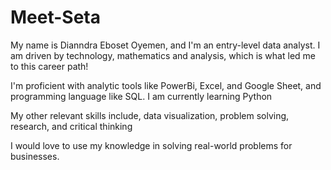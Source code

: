 # Meet-Seta

My name is Dianndra Eboset Oyemen, and I'm an entry-level data analyst. I am driven by technology, mathematics and analysis, which is what led me to this career path!

I'm proficient with analytic tools like PowerBi, Excel, and Google Sheet, and programming language like SQL. I am currently learning Python

My other relevant skills include, data visualization, problem solving, research, and critical thinking

I would love to use my knowledge in solving real-world problems for businesses.
